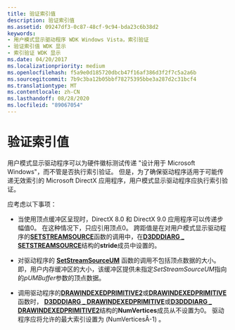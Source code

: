 ```yaml
---
title: 验证索引值
description: 验证索引值
ms.assetid: 09247df3-0c87-48cf-9c94-bda23c6b38d2
keywords:
- 用户模式显示驱动程序 WDK Windows Vista，索引验证
- 验证索引值 WDK 显示
- 索引验证 WDK 显示
ms.date: 04/20/2017
ms.localizationpriority: medium
ms.openlocfilehash: f5a9e0d185720dbcb47f16af386d3f2f7c5a2a6b
ms.sourcegitcommit: 7b9c3ba12b05bbf78275395bbe3a287d2c31bcf4
ms.translationtype: MT
ms.contentlocale: zh-CN
ms.lasthandoff: 08/28/2020
ms.locfileid: "89067054"
---
```

# <a name="validating-index-values"></a>验证索引值


用户模式显示驱动程序可以为硬件徽标测试传递 "设计用于 Microsoft Windows"，而不管是否执行索引验证。 但是，为了确保驱动程序适用于可能传递无效索引的 Microsoft DirectX 应用程序，用户模式显示驱动程序应执行索引验证。

应考虑以下事项：

-   当使用顶点缓冲区呈现时，DirectX 8.0 和 DirectX 9.0 应用程序可以传递步幅值0。 在这种情况下，只应引用顶点0。 跨距值是在对用户模式显示驱动程序的[**SETSTREAMSOURCE**](/windows-hardware/drivers/ddi/d3dumddi/nc-d3dumddi-pfnd3dddi_setstreamsource)函数的调用中，在[**D3DDDIARG \_ SETSTREAMSOURCE**](/windows-hardware/drivers/ddi/d3dumddi/ns-d3dumddi-_d3dddiarg_setstreamsource)结构的**stride**成员中设置的。

-   对驱动程序的 [**SetStreamSourceUM**](/windows-hardware/drivers/ddi/d3dumddi/nc-d3dumddi-pfnd3dddi_setstreamsourceum) 函数的调用不包括顶点数据的大小。 即，用户内存缓冲区的大小，该缓冲区提供未指定*SetStreamSourceUM*指向的*pUMBuffer*参数的顶点数据。

-   调用驱动程序的[**DRAWINDEXEDPRIMITIVE2**](/windows-hardware/drivers/ddi/d3dumddi/nc-d3dumddi-pfnd3dddi_drawindexedprimitive)或[**DRAWINDEXEDPRIMITIVE**](/windows-hardware/drivers/ddi/d3dumddi/nc-d3dumddi-pfnd3dddi_drawindexedprimitive2)函数时， [**D3DDDIARG \_ DRAWINDEXEDPRIMITIVE**](/windows-hardware/drivers/ddi/d3dumddi/ns-d3dumddi-_d3dddiarg_drawindexedprimitive)或[**D3DDDIARG \_ DRAWINDEXEDPRIMITIVE2**](/windows-hardware/drivers/ddi/d3dumddi/ns-d3dumddi-_d3dddiarg_drawindexedprimitive2)结构的**NumVertices**成员从不设置为0。 驱动程序应将允许的最大索引设置为 (NumVerticesÂ-1) 。

 


